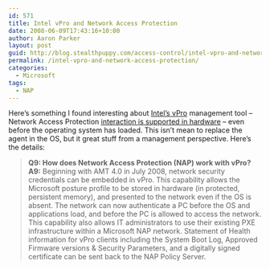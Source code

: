 ```yaml
---
id: 571
title: Intel vPro and Network Access Protection
date: 2008-06-09T17:43:16+10:00
author: Aaron Parker
layout: post
guid: http://blog.stealthpuppy.com/access-control/intel-vpro-and-network-access-protection
permalink: /intel-vpro-and-network-access-protection/
categories:
  - Microsoft
tags:
  - NAP
---
```

Here&#8217;s something I found interesting about [Intel&#8217;s vPro](http://www.intel.com/technology/vpro/index.htm) management tool &#8211; Network Access Protection [interaction is supported in hardware](http://communities.intel.com/openport/docs/DOC-1680) &#8211; even before the operating system has loaded. This isn&#8217;t mean to replace the agent in the OS, but it great stuff from a management perspective. Here&#8217;s the details:

> **Q9: How does Network Access Protection (NAP) work with vPro?**  
> **A9:** Beginning with AMT 4.0 in July 2008, network security credentials can be embedded in vPro. This capability allows the Microsoft posture profile to be stored in hardware (in protected, persistent memory), and presented to the network even if the OS is absent. The network can now authenticate a PC before the OS and applications load, and before the PC is allowed to access the network. This capability also allows IT administrators to use their existing PXE infrastructure within a Microsoft NAP network. Statement of Health information for vPro clients including the System Boot Log, Approved Firmware versions & Security Parameters, and a digitally signed certificate can be sent back to the NAP Policy Server.